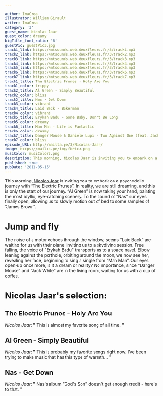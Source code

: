 ```yaml
---

author: ImaCrea
illustrator: William Girault
writer: ImaCrea
category: '3'
guest_name: Nicolas Jaar
guest_color: dreamy
bigTitle_font_ratio: '6'
guestPic: guestPic3.jpg
track1_link: https://mtsounds.web.deuxfleurs.fr/3/track1.mp3
track2_link: https://mtsounds.web.deuxfleurs.fr/3/track2.mp3
track3_link: https://mtsounds.web.deuxfleurs.fr/3/track3.mp3
track4_link: https://mtsounds.web.deuxfleurs.fr/3/track4.mp3
track5_link: https://mtsounds.web.deuxfleurs.fr/3/track5.mp3
track6_link: https://mtsounds.web.deuxfleurs.fr/3/track6.mp3
track7_link: https://mtsounds.web.deuxfleurs.fr/3/track7.mp3
track1_title: The Electric Prunes - Holy Are You
track1_color: trippy
track2_title: Al Green - Simply Beautiful
track2_color: bliss
track3_title: Nas - Get Down
track3_color: vibrant
track4_title: Laid Back - Bakerman
track4_color: vibrant
track5_title: Erykah Badu - Gone Baby, Don't Be Long
track5_color: dreamy
track6_title: Man Man - Life is Fantastic
track6_color: dreamy
track7_title: Danger Mouse & Daniele Lupi - Two Against One (feat. Jack White)
track7_color: bliss
episode_URL: http://mailta.pe/3/Nicolas-Jaar/
image: https://mailta.pe/img/fbPic3.png
musiColor: musiColor3.png
description: This morning, Nicolas Jaar is inviting you to embark on a psychedelic journey with “The Electric Prunes”. In reality, we are still dreaming, and this is only the start of our journey...
published: true
pubDate: '2011-05-15'
---
```

This morning, [Nicolas Jaar](https://www.facebook.com/Nicolas-Jaar-15727540611/) is inviting you to embark on a psychedelic journey with “The Electric Prunes”.
In reality, we are still dreaming, and this is only the start of our journey. “Al Green” is now taking your hand, painting the most idyllic, eye-catching scenery. To the sound of “Nas” our eyes finally open, allowing us to slowly motion out of bed to some samples of “James Brown”.

# Jump and fly

The noise of a motor echoes through the window, seems “Laid Back” are waiting for us with their plane, inviting us to a skydiving session. Free falling, the voice of "Erykah Badu" transports us to a space navel. Elbow leaning against the porthole, orbiting around the moon, we now see her, revealing her face, beginning to sing a single from “Man Man”. Our eyes open-up once more, is it a dream or reality? No importance, since “Danger Mouse” and “Jack White” are in the living room, waiting for us with a cup of coffee.

# Nicolas Jaar's selection:


## The Electric Prunes - Holy Are You
_Nicolas Jaar_: **"** This is almost my favorite song of all time. **"** 


## Al Green - Simply Beautiful
_Nicolas Jaar_: **"** This is probably my favorite songs right now. I've been trying to make music that has this type of warmth... **"** 


## Nas - Get Down
_Nicolas Jaar_: **"** Nas's album "God's Son" doesn't get enough credit - here's to that. **"** 
